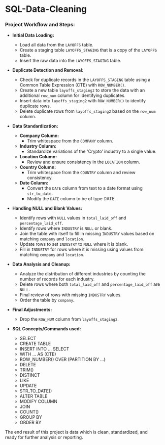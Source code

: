 # SQL-Data-Cleaning
### Project Workflow and Steps:

- **Initial Data Loading:**
  - Load all data from the `LAYOFFS` table.
  - Create a staging table `LAYOFFS_STAGING` that is a copy of the `LAYOFFS` table.
  - Insert the raw data into the `LAYOFFS_STAGING` table.

- **Duplicate Detection and Removal:**
  - Check for duplicate records in the `LAYOFFS_STAGING` table using a Common Table Expression (CTE) with `ROW_NUMBER()`.
  - Create a new table `layoffs_staging2` to store the data with an additional `row_num` column for identifying duplicates.
  - Insert data into `layoffs_staging2` with `ROW_NUMBER()` to identify duplicate rows.
  - Delete duplicate rows from `layoffs_staging2` based on the `row_num` column.

- **Data Standardization:**
  - **Company Column:**
    - Trim whitespace from the `COMPANY` column.
  - **Industry Column:**
    - Standardize variations of the 'Crypto' industry to a single value.
  - **Location Column:**
    - Review and ensure consistency in the `LOCATION` column.
  - **Country Column:**
    - Trim whitespace from the `COUNTRY` column and review consistency.
  - **Date Column:**
    - Convert the `DATE` column from text to a date format using `str_to_date`.
    - Modify the `DATE` column to be of type DATE.

- **Handling NULL and Blank Values:**
  - Identify rows with `NULL` values in `total_laid_off` and `percentage_laid_off`.
  - Identify rows where `INDUSTRY` is `NULL` or blank.
  - Join the table with itself to fill in missing `INDUSTRY` values based on matching `company` and `location`.
  - Update rows to set `INDUSTRY` to `NULL` where it is blank.
  - Fill in `INDUSTRY` for rows where it is missing using values from matching `company` and `location`.

- **Data Analysis and Cleanup:**
  - Analyze the distribution of different industries by counting the number of records for each industry.
  - Delete rows where both `total_laid_off` and `percentage_laid_off` are `NULL`.
  - Final review of rows with missing `INDUSTRY` values.
  - Order the table by `company`.

- **Final Adjustments:**
  - Drop the `ROW_NUM` column from `layoffs_staging2`.
 
- **SQL Concepts/Commands used:**
  - SELECT
  - CREATE TABLE
  - INSERT INTO ... SELECT
  - WITH ... AS (CTE)
  - ROW_NUMBER() OVER (PARTITION BY ...)
  - DELETE
  - TRIM()
  - DISTINCT
  - LIKE
  - UPDATE
  - STR_TO_DATE()
  - ALTER TABLE
  - MODIFY COLUMN
  - JOIN
  - COUNT()
  - GROUP BY
  - ORDER BY

The end result of this project is data which is clean, standardized, and ready for further analysis or reporting.
